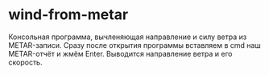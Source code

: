 # wind-from-metar
Консольная программа, вычленяющая направление и силу ветра из METAR-записи.
Сразу после открытия программы вставляем в cmd наш METAR-отчёт и жмём Enter. Выводится направление ветра и его скорость.
